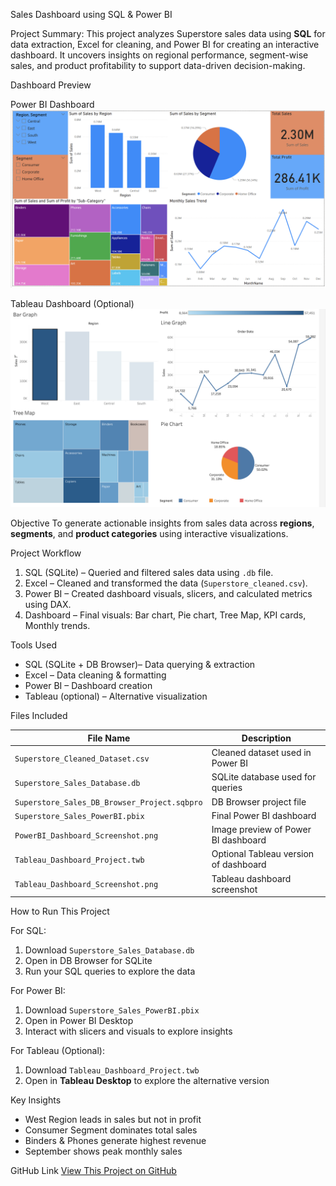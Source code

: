 Sales Dashboard using SQL & Power BI

Project Summary: 
This project analyzes Superstore sales data using **SQL** for data extraction, Excel for cleaning, and Power BI  for creating an interactive dashboard. It uncovers insights on regional performance, segment-wise sales, and product profitability to support data-driven decision-making.  



Dashboard Preview

Power BI Dashboard
[![Power BI Dashboard](PowerBI_Dashboard_Screenshot.png)](PowerBI_Dashboard_Screenshot.png)



Tableau Dashboard (Optional)
[![Tableau Dashboard](Tableau_Dashboard_Screenshot.png)](Tableau_Dashboard_Screenshot.png)




Objective
To generate actionable insights from sales data across **regions**, **segments**, and **product categories** using interactive visualizations.  


Project Workflow

1. SQL (SQLite) – Queried and filtered sales data using `.db` file.  
2. Excel – Cleaned and transformed the data (`Superstore_cleaned.csv`).  
3. Power BI – Created dashboard visuals, slicers, and calculated metrics using DAX.  
4. Dashboard – Final visuals: Bar chart, Pie chart, Tree Map, KPI cards, Monthly trends.  



Tools Used
- SQL (SQLite + DB Browser)– Data querying & extraction  
- Excel – Data cleaning & formatting  
- Power BI – Dashboard creation  
- Tableau (optional) – Alternative visualization  



Files Included

| File Name                          | Description |
|------------------------------------|-------------|
| `Superstore_Cleaned_Dataset.csv`   | Cleaned dataset used in Power BI |
| `Superstore_Sales_Database.db`     | SQLite database used for queries |
| `Superstore_Sales_DB_Browser_Project.sqbpro` | DB Browser project file |
| `Superstore_Sales_PowerBI.pbix`    | Final Power BI dashboard |
| `PowerBI_Dashboard_Screenshot.png` | Image preview of Power BI dashboard |
| `Tableau_Dashboard_Project.twb`    | Optional Tableau version of dashboard |
| `Tableau_Dashboard_Screenshot.png` | Tableau dashboard screenshot |


How to Run This Project


For SQL:
1. Download `Superstore_Sales_Database.db`  
2. Open in DB Browser for SQLite
3. Run your SQL queries to explore the data  

For Power BI:
1. Download `Superstore_Sales_PowerBI.pbix`  
2. Open in Power BI Desktop
3. Interact with slicers and visuals to explore insights  

For Tableau (Optional):
1. Download `Tableau_Dashboard_Project.twb`  
2. Open in **Tableau Desktop** to explore the alternative version  


Key Insights
- West Region leads in sales but not in profit  
- Consumer Segment dominates total sales  
- Binders & Phones generate highest revenue  
- September shows peak monthly sales  



GitHub Link
[View This Project on GitHub](https://github.com/CMVaishnav/Sales-Dashboard-SQL-PowerBI)
